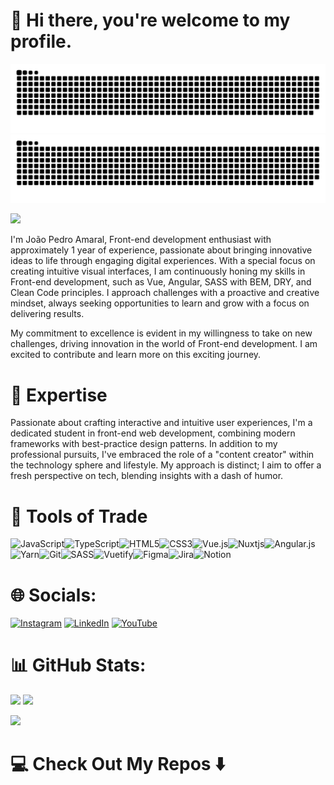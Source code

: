 # 👋 Hi there, you're welcome to my profile.

![github contribution grid snake animation](https://raw.githubusercontent.com/joaopamarall/joaopamarall/output/github-contribution-grid-snake-dark.svg#gh-dark-mode-only)
![github contribution grid snake animation](https://raw.githubusercontent.com/joaopamarall/joaopamarall/output/github-contribution-grid-snake.svg#gh-light-mode-only)

![](https://komarev.com/ghpvc/?username=joaopamarall)

I'm João Pedro Amaral, Front-end development enthusiast with approximately 1 year of experience, passionate about bringing innovative ideas to life through engaging digital experiences. With a special focus on creating intuitive visual interfaces, I am continuously honing my skills in Front-end development, such as Vue, Angular, SASS with BEM, DRY, and Clean Code principles. I approach challenges with a proactive and creative mindset, always seeking opportunities to learn and grow with a focus on delivering results.

My commitment to excellence is evident in my willingness to take on new challenges, driving innovation in the world of Front-end development. I am excited to contribute and learn more on this exciting journey.

# 🚀 Expertise
Passionate about crafting interactive and intuitive user experiences, I'm a dedicated student in front-end web development, combining modern frameworks with best-practice design patterns.
In addition to my professional pursuits, I've embraced the role of a "content creator" within the technology sphere and lifestyle. My approach is distinct; I aim to offer a fresh perspective on tech, blending insights with a dash of humor.

# 🔭 Tools of Trade
![JavaScript](https://img.shields.io/badge/javascript-%23323330.svg?style=for-the-badge&logo=javascript&logoColor=%23F7DF1E)![TypeScript](https://img.shields.io/badge/typescript-%23007ACC.svg?style=for-the-badge&logo=typescript&logoColor=white)![HTML5](https://img.shields.io/badge/html5-%23E34F26.svg?style=for-the-badge&logo=html5&logoColor=white)![CSS3](https://img.shields.io/badge/css3-%231572B6.svg?style=for-the-badge&logo=css3&logoColor=white)![Vue.js](https://img.shields.io/badge/vuejs-%2335495e.svg?style=for-the-badge&logo=vuedotjs&logoColor=%234FC08D)![Nuxtjs](https://img.shields.io/badge/Nuxt-002E3B?style=for-the-badge&logo=nuxtdotjs&logoColor=#00DC82)![Angular.js](https://img.shields.io/badge/angular.js-%23E23237.svg?style=for-the-badge&logo=angularjs&logoColor=white)![Yarn](https://img.shields.io/badge/yarn-%232C8EBB.svg?style=for-the-badge&logo=yarn&logoColor=white)![Git](https://img.shields.io/badge/git-%23F05033.svg?style=for-the-badge&logo=git&logoColor=white)![SASS](https://img.shields.io/badge/SASS-hotpink.svg?style=for-the-badge&logo=SASS&logoColor=white)![Vuetify](https://img.shields.io/badge/Vuetify-1867C0?style=for-the-badge&logo=vuetify&logoColor=AEDDFF)![Figma](https://img.shields.io/badge/figma-%23F24E1E.svg?style=for-the-badge&logo=figma&logoColor=white)![Jira](https://img.shields.io/badge/jira-%230A0FFF.svg?style=for-the-badge&logo=jira&logoColor=white)![Notion](https://img.shields.io/badge/Notion-%23000000.svg?style=for-the-badge&logo=notion&logoColor=white)

# 🌐 Socials:
[![Instagram](https://img.shields.io/badge/Instagram-%23E4405F.svg?style=for-the-badge&logo=Instagram&logoColor=white)](https://www.instagram.com/joaopamarall/) [![LinkedIn](https://img.shields.io/badge/linkedin-%230077B5.svg?style=for-the-badge&logo=linkedin&logoColor=white)](https://www.linkedin.com/in/jo%C3%A3o-pedro-amaral-699808232) [![YouTube](https://img.shields.io/badge/YouTube-%23FF0000.svg?style=for-the-badge&logo=YouTube&logoColor=white)](https://www.youtube.com/channel/UCc214lSnGChl_2s_iP2jRbw)

# 📊 GitHub Stats:
   <img src="https://github-readme-stats-wheat-two-53.vercel.app/api?username=joaopamarall&theme=neon&hide_border=false&include_all_commits=false&count_private=false"  width="364px" />
   <img src="https://github-readme-streak-stats.herokuapp.com/?user=joaopamarall&theme=neon&hide_border=false"  width="400px" />

![](https://github-readme-stats-wheat-two-53.vercel.app/api/top-langs/?username=joaopamarall&theme=neon&hide_border=false&include_all_commits=false&count_private=false&layout=compact)
# 💻 Check Out My Repos ⬇️
